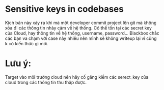 # Sensitive keys in codebases

Kịch bản này xảy ra khi mà một developer commit project lên git mà không xóa đi các thông tin nhảy cảm về hệ thống. Có thể tồn tại các secret key của Cloud, hay thông tin về hệ thống, username, password...
Blackbox chắc các bạn va chạm với case này nhiều nên mình sẽ không writeup lại vì cũng k có kiến thức gì mới.

# Lưu ý:

Target vào môi trường cloud nên hãy cố gắng kiếm các serect_key của cloud trong các thông tin thu thập được.
